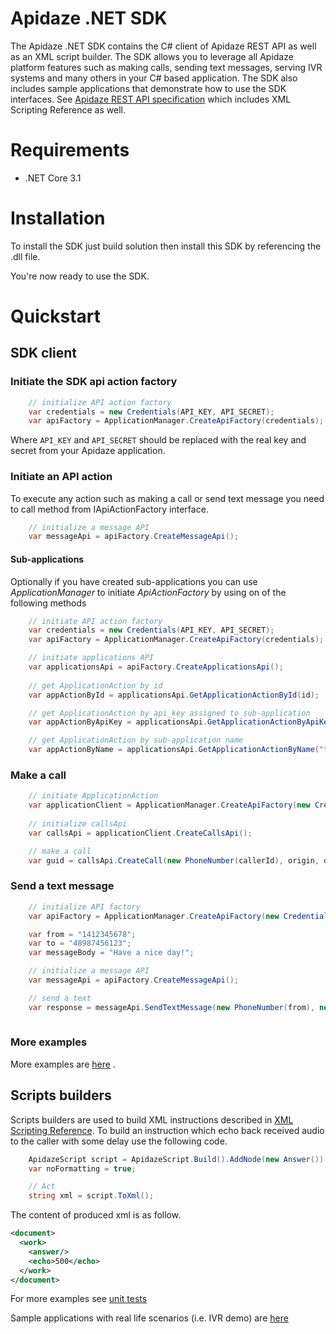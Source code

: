 
# Apidaze .NET SDK

The Apidaze .NET SDK contains the C# client of Apidaze REST API as well as an XML script builder.
The SDK allows you to leverage all Apidaze platform features such as making calls, sending text messages, serving IVR systems and many others in your C# based application.
The SDK also includes sample applications that demonstrate how to use the SDK interfaces.
See [Apidaze REST API specification](https://apidocs.voipinnovations.com) which includes XML Scripting Reference as well.

# Requirements
- .NET Core 3.1

# Installation

To install the SDK just build solution then install this SDK by referencing the .dll file.

You're now ready to use the SDK.

# Quickstart

## SDK client

### Initiate the SDK api action factory

```csharp
    // initialize API action factory
    var credentials = new Credentials(API_KEY, API_SECRET);
    var apiFactory = ApplicationManager.CreateApiFactory(credentials);
```

Where `API_KEY` and `API_SECRET` should be replaced with the real key and secret from your Apidaze application.

### Initiate an API action
To execute any action such as making a call or send text message you need to call method from IApiActionFactory interface. 

```csharp
    // initialize a message API
    var messageApi = apiFactory.CreateMessageApi();
```

#### Sub-applications
Optionally if you have created sub-applications you can use *ApplicationManager* to initiate *ApiActionFactory* by using on of the following methods

```csharp
    // initiate API action factory
    var credentials = new Credentials(API_KEY, API_SECRET);
    var apiFactory = ApplicationManager.CreateApiFactory(credentials);

    // initiate applications API
    var applicationsApi = apiFactory.CreateApplicationsApi();
  
    // get ApplicationAction by id 
    var appActionById = applicationsApi.GetApplicationActionById(id);

    // get ApplicationAction by api_key assigned to sub-application
    var appActionByApiKey = applicationsApi.GetApplicationActionByApiKey("apiKey");

    // get ApplicationAction by sub-application name 
    var appActionByName = applicationsApi.GetApplicationActionByName("testName");
```

### Make a call


```csharp
    // initiate ApplicationAction
    var applicationClient = ApplicationManager.CreateApiFactory(new Credentials(apiKey, apiSecret));
  
    // initialize callsApi
    var callsApi = applicationClient.CreateCallsApi();

    // make a call
    var guid = callsApi.CreateCall(new PhoneNumber(callerId), origin, destination, CallType.NUMBER);
```

### Send a text message

```csharp
    // initialize API factory
    var apiFactory = ApplicationManager.CreateApiFactory(new Credentials(apiKey, apiSecret));

    var from = "1412345678";
    var to = "48987456123";
    var messageBody = "Have a nice day!";

    // initialize a message API
    var messageApi = apiFactory.CreateMessageApi();

    // send a text
    var response = messageApi.SendTextMessage(new PhoneNumber(from), new PhoneNumber(to), messageBody);
             
```

### More examples
More examples are [here](https://github.com/apidaze/sdk-dotnet/tree/master/Apidaze.SDK.Tests.Integration) .

## Scripts builders

Scripts builders are used to build XML instructions described in [XML Scripting Reference](https://apidocs.voipinnovations.com).
To build an instruction which echo back received audio to the caller with some delay use the following code.
```csharp
    ApidazeScript script = ApidazeScript.Build().AddNode(new Answer()).AddNode(new Echo { Delay = 500 });
    var noFormatting = true;

    // Act
    string xml = script.ToXml();
``` 
The content of produced xml is as follow.
```xml
<document>
  <work>
    <answer/>
    <echo>500</echo>
  </work>
</document>
``` 

For more examples see [unit tests](https://github.com/apidaze/sdk-dotnet/tree/master/Apidaze.SDK.Tests.Unit/ScriptsBuilders)

Sample applications with real life scenarios (i.e. IVR demo) are [here](https://github.com/apidaze/sdk-dotnet/tree/master/Apidaze.SDK.Tests.Integration/IvrExample)